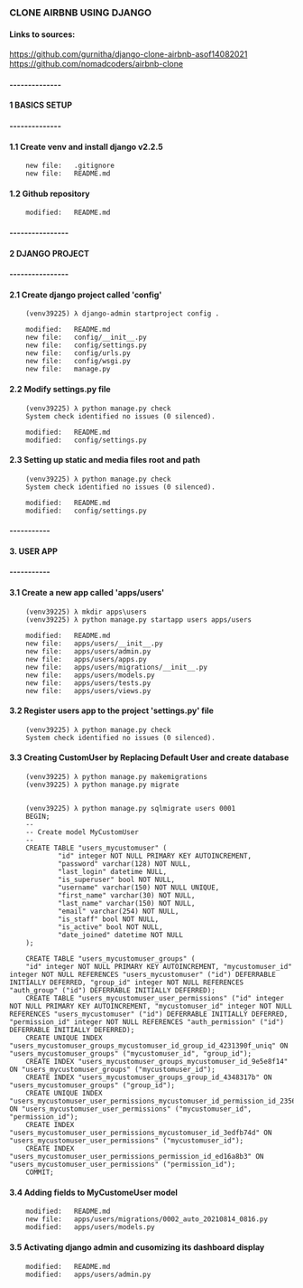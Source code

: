 ### CLONE AIRBNB USING DJANGO


#### Links to sources:

https://github.com/gurnitha/django-clone-airbnb-asof14082021
https://github.com/nomadcoders/airbnb-clone


#### --------------
#### 1 BASICS SETUP
#### --------------


#### 1.1 Create venv and install django v2.2.5

        new file:   .gitignore
        new file:   README.md

#### 1.2 Github repository

        modified:   README.md


#### ----------------
#### 2 DJANGO PROJECT
#### ----------------


#### 2.1 Create django project called 'config'

        (venv39225) λ django-admin startproject config .

        modified:   README.md
        new file:   config/__init__.py
        new file:   config/settings.py
        new file:   config/urls.py
        new file:   config/wsgi.py
        new file:   manage.py


#### 2.2 Modify settings.py file

        (venv39225) λ python manage.py check
        System check identified no issues (0 silenced).

        modified:   README.md
        modified:   config/settings.py

#### 2.3 Setting up static and media files root and path

        (venv39225) λ python manage.py check
        System check identified no issues (0 silenced).

        modified:   README.md
        modified:   config/settings.py


#### -----------
#### 3. USER APP
#### -----------


#### 3.1 Create a new app called 'apps/users'

        (venv39225) λ mkdir apps\users
        (venv39225) λ python manage.py startapp users apps/users

        modified:   README.md
        new file:   apps/users/__init__.py
        new file:   apps/users/admin.py
        new file:   apps/users/apps.py
        new file:   apps/users/migrations/__init__.py
        new file:   apps/users/models.py
        new file:   apps/users/tests.py
        new file:   apps/users/views.py       

#### 3.2 Register users app to the project 'settings.py' file

        (venv39225) λ python manage.py check
        System check identified no issues (0 silenced). 

#### 3.3 Creating CustomUser by Replacing Default User and create database

        (venv39225) λ python manage.py makemigrations
        (venv39225) λ python manage.py migrate


        (venv39225) λ python manage.py sqlmigrate users 0001
        BEGIN;
        --
        -- Create model MyCustomUser
        --        
        CREATE TABLE "users_mycustomuser" (
                "id" integer NOT NULL PRIMARY KEY AUTOINCREMENT, 
                "password" varchar(128) NOT NULL, 
                "last_login" datetime NULL, 
                "is_superuser" bool NOT NULL, 
                "username" varchar(150) NOT NULL UNIQUE, 
                "first_name" varchar(30) NOT NULL, 
                "last_name" varchar(150) NOT NULL, 
                "email" varchar(254) NOT NULL, 
                "is_staff" bool NOT NULL, 
                "is_active" bool NOT NULL, 
                "date_joined" datetime NOT NULL
        );

        CREATE TABLE "users_mycustomuser_groups" (
        "id" integer NOT NULL PRIMARY KEY AUTOINCREMENT, "mycustomuser_id" integer NOT NULL REFERENCES "users_mycustomuser" ("id") DEFERRABLE INITIALLY DEFERRED, "group_id" integer NOT NULL REFERENCES "auth_group" ("id") DEFERRABLE INITIALLY DEFERRED);
        CREATE TABLE "users_mycustomuser_user_permissions" ("id" integer NOT NULL PRIMARY KEY AUTOINCREMENT, "mycustomuser_id" integer NOT NULL REFERENCES "users_mycustomuser" ("id") DEFERRABLE INITIALLY DEFERRED, "permission_id" integer NOT NULL REFERENCES "auth_permission" ("id") DEFERRABLE INITIALLY DEFERRED);
        CREATE UNIQUE INDEX "users_mycustomuser_groups_mycustomuser_id_group_id_4231390f_uniq" ON "users_mycustomuser_groups" ("mycustomuser_id", "group_id");
        CREATE INDEX "users_mycustomuser_groups_mycustomuser_id_9e5e8f14" ON "users_mycustomuser_groups" ("mycustomuser_id");
        CREATE INDEX "users_mycustomuser_groups_group_id_4348317b" ON "users_mycustomuser_groups" ("group_id");
        CREATE UNIQUE INDEX "users_mycustomuser_user_permissions_mycustomuser_id_permission_id_23565a0d_uniq" ON "users_mycustomuser_user_permissions" ("mycustomuser_id", "permission_id");
        CREATE INDEX "users_mycustomuser_user_permissions_mycustomuser_id_3edfb74d" ON "users_mycustomuser_user_permissions" ("mycustomuser_id");
        CREATE INDEX "users_mycustomuser_user_permissions_permission_id_ed16a8b3" ON "users_mycustomuser_user_permissions" ("permission_id");
        COMMIT;


#### 3.4 Adding fields to MyCustomeUser model

        modified:   README.md
        new file:   apps/users/migrations/0002_auto_20210814_0816.py
        modified:   apps/users/models.py

#### 3.5 Activating django admin and cusomizing its dashboard display

        modified:   README.md
        modified:   apps/users/admin.py




















































































































































































































































